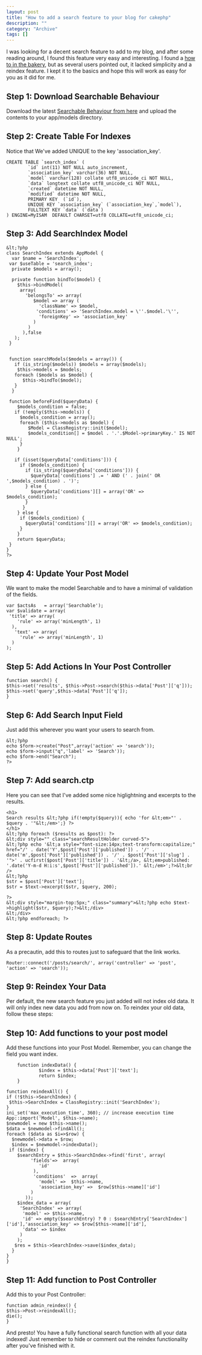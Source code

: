 ```yaml
--- 
layout: post 
title: "How to add a search feature to your blog for cakephp"
description: ""
category: "Archive"
tags: []
---  
```

I was looking for a decent search feature to add to  my blog, and after some reading around, I found this feature very easy and interesting. I found a [how to in the bakery](http://bakery.cakephp.org/articles/view/search-feature-to-cakephp-blog-example), but as several users pointed out, it lacked simplicity and a reindex feature. I kept it to the basics and hope this will work as easy for you as it did for me.

## Step 1: Download Searchable Behaviour

Download the latest [Searchable Behaviour from here](http://code.google.com/p/searchable-behaviour-for-cakephp/) and upload the contents to your app/models directory.

## Step 2: Create Table For Indexes

Notice that We've added UNIQUE to the key 'association_key'.


    CREATE TABLE `search_index` (
            `id` int(11) NOT NULL auto_increment,
            `association_key` varchar(36) NOT NULL,
            `model` varchar(128) collate utf8_unicode_ci NOT NULL,
            `data` longtext collate utf8_unicode_ci NOT NULL,
            `created` datetime NOT NULL,
            `modified` datetime NOT NULL,
            PRIMARY KEY  (`id`),
            UNIQUE KEY `association_key` (`association_key`,`model`),
            FULLTEXT KEY `data` (`data`)
    ) ENGINE=MyISAM  DEFAULT CHARSET=utf8 COLLATE=utf8_unicode_ci;



## Step 3: Add SearchIndex Model



    &lt;?php
    class SearchIndex extends AppModel {
      var $name = 'SearchIndex';
     var $useTable = 'search_index';
      private $models = array();

      private function bindTo($model) {
        $this->bindModel( 
         array(
           'belongsTo' => array(
              $model => array (
                'className' => $model,
               'conditions' => 'SearchIndex.model = \''.$model.'\'',
                'foreignKey' => 'association_key'
              )
            )
          ),false 
       );
     }
      
     
     function searchModels($models = array()) {
       if (is_string($models)) $models = array($models);
        $this->models = $models;
       foreach ($models as $model) {
          $this->bindTo($model);
       }
      }
        
     function beforeFind($queryData) {
        $models_condition = false;
       if (!empty($this->models)) {
         $models_condition = array();
         foreach ($this->models as $model) {
            $Model = ClassRegistry::init($model);
            $models_condition[] = $model . '.'.$Model->primaryKey.' IS NOT NULL'; 
         }
        }
        
       if (isset($queryData['conditions'])) {
         if ($models_condition) {
           if (is_string($queryData['conditions'])) {
             $queryData['conditions'] .= ' AND (' . join(' OR ',$models_condition) . ')';
           } else {
             $queryData['conditions'][] = array('OR' => $models_condition);
           }
          }
        } else {
         if ($models_condition) {
           $queryData['conditions'][] = array('OR' => $models_condition);
         }
        }
        return $queryData;  
     }
    }
    ?>


## Step 4: Update Your Post Model

We want to make the model Searchable and to have a minimal of validation of the fields.

  
    var $actsAs   = array('Searchable');  
    var $validate = array(
     'title' => array(
        'rule' => array('minLength', 1)
      ),
       'text' => array(
         'rule' => array('minLength', 1)
      )
    ); 


## Step 5: Add Actions In Your Post Controller



    function search() {
    $this->set('results', $this->Post->search($this->data['Post']['q']));
    $this->set('query',$this->data['Post']['q']);
    }   



## Step 6: Add Search Input Field

Just add this wherever you want your users to search from. 


    &lt;?php 
    echo $form->create("Post",array('action' => 'search'));
    echo $form->input("q",'label' => 'Search'));
    echo $form->end("Search");
    ?>


## Step 7: Add search.ctp

Here  you can see that I've added some nice higlightning and excerpts to the results.


    <h1>
    Search results &lt;?php if(!empty($query)){ echo 'for &lt;em>"' . $query . '"&lt;/em>';} ?>
    </h1>
    &lt;?php foreach ($results as $post): ?>
    &lt;div style="" class="searchResultHolder curved-5">
    &lt;?php echo '&lt;a style="font-size:14px;text-transform:capitalize;" href="/' . date('Y',$post['Post']['published']) . '/' . date('m',$post['Post']['published']) . '/' . $post['Post']['slug'] . '">' . ucfirst($post['Post']['title']) . '&lt;/a>, &lt;em>published: '.date('Y-m-d H:i:s',$post['Post']['published']).' &lt;/em>';?>&lt;br />
    &lt;?php
    $str = $post['Post']['text'];
    $str = $text->excerpt($str, $query, 200);

    ?>
    &lt;div style="margin-top:5px;" class="summary">&lt;?php echo $text->highlight($str, $query);?>&lt;/div>    
    &lt;/div>
    &lt;?php endforeach; ?>



## Step 8: Update Routes

As a precautin, add this to routes just to safeguard that the link works.


    Router::connect('/posts/search/', array('controller' => 'post', 'action' => 'search')); 



## Step 9: Reindex Your Data

Per default, the new search feature you just added will not index old data. It will only index new data you add from now on. To reindex your old data, follow these steps:
## Step 10: Add functions to your post model

Add these functions into your Post Model. Remember, you can change the field you want index.


        function indexData() {
                $index = $this->data['Post']['text'];
                return $index;
        }
        
    function reindexAll() {
    if (!$this->SearchIndex) {
     $this->SearchIndex = ClassRegistry::init('SearchIndex');
    }
    ini_set('max_execution_time', 360); // increase execution time
    App::import('Model', $this->name);
    $newmodel = new $this->name();
    $data = $newmodel->findAll();
    foreach ($data as $i=>$row) {
      $newmodel->data = $row;
      $index = $newmodel->indexData();
     if ($index) {
        $searchEntry = $this->SearchIndex->find('first', array(
             'fields'=>  array(
                'id'
              ),
              'conditions'  =>  array(
                'model' =>  $this->name,
                'association_key' =>  $row[$this->name]['id']
             )
           ));
        $index_data = array(
         'SearchIndex' => array(
          'model' => $this->name,
          'id' => empty($searchEntry) ? 0 : $searchEntry['SearchIndex']['id'],'association_key' => $row[$this->name]['id'],
          'data' => $index
         )
        );
       $res = $this->SearchIndex->save($index_data);
      }
    }
    } 
        


## Step 11: Add function to Post Controller

Add this to your Post Controller:


    function admin_reindex() { 
    $this->Post->reindexAll();
    die();    
    } 


And presto! You have a fully functional search function with all your data indexed! Just remember to hide or comment out the reindex functionality after you've finished with it.